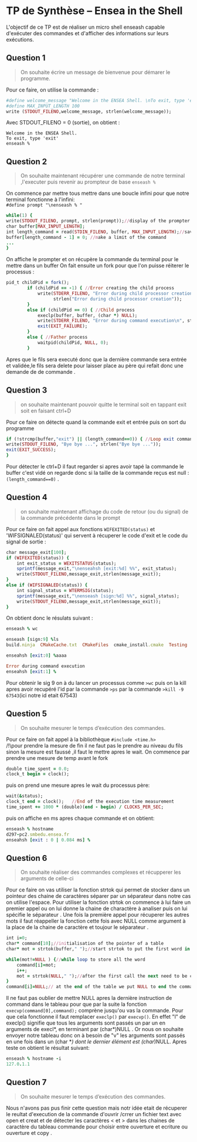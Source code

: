 # TP de Synthèse – Ensea in the Shell
L'objectif de ce TP est de réaliser un micro shell enseash capable d'exécuter des commandes
et d'afficher des informations sur leurs exécutions.

## Question 1
> On souhaite écrire un message de bienvenue pour démarer le programme.  

Pour ce faire, on utilise la commande :  
```ruby
#define welcome_message "Welcome in the ENSEA Shell. \nTo exit, type 'exit'\n"
#define MAX_INPUT_LENGTH 100
write (STDOUT_FILENO,welcome_message, strlen(welcome_message));
```
Avec STDOUT_FILENO = 0 (sortie), on obtient :
```
Welcome in the ENSEA Shell. 
To exit, type 'exit'
enseash %
```
## Question 2
> On souhaite maintenant récupérer une commande de notre terminal ,l'executer puis revenir au prompteur de base `enseash %`

On commence par mettre tous mettre dans une boucle infini pour que notre terminal fonctionne à l'infini:  
`#define prompt "\nenseash % "`
```ruby
while(1) {
write(STDOUT_FILENO, prompt, strlen(prompt));//display of the prompter
char buffer[MAX_INPUT_LENGTH];
int length_command = read(STDIN_FILENO, buffer, MAX_INPUT_LENGTH);//save the command from he terminal in a buffer
buffer[length_command - 1] = 0; //make a limit of the command
...
}
```
On affiche le prompter et on récupère la commande du terminal pour le mettre dans un buffer 
On fait ensuite un fork pour que l'on puisse réiterer le processus :

```ruby
pid_t childPid = fork();
        if (childPid == -1) { //Error creating the child process
            write(STDERR_FILENO, "Error during child processor creation",
                  strlen("Error during child processor creation"));
        }
        else if (childPid == 0) { //Child process
            execlp(buffer, buffer, (char *) NULL);
            write(STDERR_FILENO, "Error during command execution\n", strlen("Error during command execution\n"));
            exit(EXIT_FAILURE);
        }
        else { //Father process
            waitpid(childPid, NULL, 0);
        }
  ```
Apres que le fils sera executé donc que la dernière commande sera entrée et validée,le fils sera delete pour laisser place au père qui refait donc une 
demande de de commande .

## Question 3 
>on souhaite maintenant pouvoir quitte le terminal soit en tappant exit soit en faisant ctrl+D

Pour ce faire on détecte quand la commande exit et entrée puis on sort du programme 
```ruby
if (!strcmp(buffer,"exit") || (length_command==0)) { //Loop exit command
write(STDOUT_FILENO, "Bye bye ...", strlen("Bye bye ..."));
exit(EXIT_SUCCESS);
}
```
Pour détecter le ctrl+D il faut regarder si apres avoir tapé la commande le buffer c'est vidé 
on regarde donc si la taille de la commande reçus est null : `(length_command==0)` .

## Question 4
>on souhaite maintenant affichage du code de retour (ou du signal) de la commande précédente dans le prompt

Pour ce faire on fait appel aux fonctions `WIFEXITED(status)` et 'WIFSIGNALED(status)' qui servent à récuperer le code d'exit 
et le code du signal de sortie :
```ruby
char message_exit[100];
if (WIFEXITED(status)) {
    int exit_status = WEXITSTATUS(status);
    sprintf(message_exit,"\nenseahsh [exit:%d] %%", exit_status);
    write(STDOUT_FILENO,message_exit,strlen(message_exit));
}
else if (WIFSIGNALED(status)) {
    int signal_status = WTERMSIG(status);
    sprintf(message_exit,"\nenseash [sign:%d] %%", signal_status);
    write(STDOUT_FILENO,message_exit,strlen(message_exit));
}
``` 
On obtient donc le résulats suivant :
```ruby 
enseash % wc

enseash [sign:9] %ls
build.ninja  CMakeCache.txt  CMakeFiles  cmake_install.cmake  Testing  TP_Shell

enseahsh [exit:0] %aaaa

Error during command execution
enseahsh [exit:1] %
```
Pour obtenir le sig 9 on à du lancer un processus comme `>wc` puis on la kill apres 
avoir recupéré l'id par la commande `>ps` par la commande `>kill -9 67543`(ici notre id etait 67543)

## Question 5
>On souhaite mesurer le temps d’exécution des commandes.

Pour ce faire on fait appel à la bibliothèque `#include <time.h>`  
/!\pour prendre la mesure de fin il ne faut pas le prendre au niveau du fils sinon la mesure est faussé ,il faut le mettre apres le wait.
On commence par prendre une mesure de temp avant le fork 
```ruby 
double time_spent = 0.0;
clock_t begin = clock(); 
```
puis on prend une mesure apres le wait du processus père:
```ruby
wait(&status);
clock_t end = clock();   //End of the execution time measurement
time_spent += 1000 * (double)(end - begin) / CLOCKS_PER_SEC;
```
puis on affiche en ms apres chaque commande et on obtient:
```ruby
enseash % hostname
d297-pc2.smbedu.ensea.fr
enseahsh [exit : 0 | 0.084 ms] % 
```
## Question 6
>On souhaite réaliser des commandes complexes et récupperer les arguments de celle-ci

Pour ce faire on vas utiliser la fonction strtok qui permet de stocker dans un pointeur des chaine de caractères séparer par un séparateur dans notre cas on utilise l'espace.
Pour utiliser la fonction strtok on commence à lui faire un premier appel ou on lui donne la chaine de charactère à analiser puis on lui spécifie le séparateur .
Une fois la première appel pour récuperer les autres mots il faut réappeller la fonction cette fois avec NULL comme argument à la place de la chaine de caractère et toujour le séparateur .
```ruby
int i=0;
char* command[10];//initialisation of the pointer of a table
char* mot = strtok(buffer," ");//start strtok to put the first word in the pointer mot 

while(mot!=NULL ) {//while loop to store all the word 
    command[i]=mot;
    i++;
    mot = strtok(NULL," ");//after the first call the next need to be call like that to get all word 
}
command[i]=NULL;// at the end of the table we put NULL to end the command 
```
Il ne faut pas oublier de mettre NULL apres la dernière instruction de command dans le tableau pour que par la suite la fonction ` execvp(command[0],command);` comprène jusqu'ou vas la commande.
Pour que cela fonctionne il faut remplacer `execlp()` par `execvp()`.
En effet "l" de execlp() signifie que tous les arguments sont passés un par un en arguments de execl*, en terminant par (char*)NULL .
Or nous on souhaite envoyer notre tableau donc on à besoin de "v" les arguments sont passés en une fois dans un (char **) dont le dernier élément est (char*)NULL.
Apres teste on obtient le résultat suivant:
```ruby
enseash % hostname -i
127.0.1.1
```

## Question 7
>On souhaite mesurer le temps d’exécution des commandes.

Nous n'avons pas pus finir cette question mais notr idée etait de récuperer le reultat d'execution de la commande d'ouvrir /crrer un fichier text avec open et creat et de détecter les caractères < et > dans les chaines de caractère du tableau commande pour choisir entre ouverture et ecriture ou ouverture et copy .

